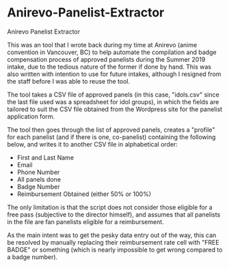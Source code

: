 # Anirevo-Panelist-Extractor
Anirevo Panelist Extractor

This was an tool that I wrote back during my time at Anirevo (anime convention in Vancouver, BC) to help automate the compilation and badge compensation process of approved panelists during the Summer 2019 intake, due to the tedious nature of the former if done by hand. This was also written with intention to use for future intakes, although I resigned from the staff before I was able to reuse the tool. 

The tool takes a CSV file of approved panels (in this case, "idols.csv" since the last file used was a spreadsheet for idol groups), in which the fields are tailored to suit the CSV file obtained from the Wordpress site for the panelist application form.

The tool then goes through the list of approved panels, creates a "profile" for each panelist (and if there is one, co-panelist) containing the following below, and writes it to another CSV file in alphabetical order:

- First and Last Name
- Email
- Phone Number
- All panels done
- Badge Number
- Reimbursement Obtained (either 50% or 100%)

The only limitation is that the script does not consider those eligible for a free pass (subjective to the director himself), and assumes that all panelists in the file are fan panelists eligible for a reimbursement. 

As the main intent was to get the pesky data entry out of the way, this can be resolved by manually replacing their reimbursement rate cell with "FREE BADGE" or something (which is nearly impossible to get wrong compared to a badge number). 
